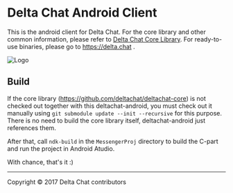 Delta Chat Android Client
================================================================================

This is the android client for Delta Chat.  For the core library and other common
information, please refer to [Delta Chat Core Library](https://github.com/deltachat/deltachat-core).
For ready-to-use binaries, please go to https://delta.chat .

![Logo](https://delta.chat/assets/features/start-img4.png)


Build
--------------------------------------------------------------------------------

If the core library (https://github.com/deltachat/deltachat-core) is not checked
out together with this deltachat-android, you must check out it manually using
`git submodule update --init --recursive` for this purpose.  There is no need to 
build the core library itself, deltachat-android just references them.

After that, call `ndk-build` in the `MessengerProj` directory to build the C-part
and run the project in Android Atudio.

With chance, that's it :)

---

Copyright © 2017 Delta Chat contributors

